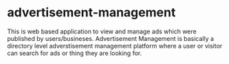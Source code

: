 # advertisement-management
This is web based application to view and manage ads which were published by users/busineses. Advertisement Management is basically a directory level adverstisement management platform where a user or visitor can search for ads or thing they are looking for.
